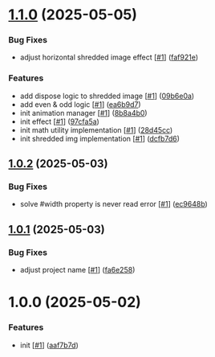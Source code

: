 # [1.1.0](https://github.com/d3p1/shredded-img-effect/compare/v1.0.2...v1.1.0) (2025-05-05)


### Bug Fixes

* adjust horizontal shredded image effect [[#1](https://github.com/d3p1/shredded-img-effect/issues/1)] ([faf921e](https://github.com/d3p1/shredded-img-effect/commit/faf921e2c1867c516dd5a17557983729567b86e1))


### Features

* add dispose logic to shredded image [[#1](https://github.com/d3p1/shredded-img-effect/issues/1)] ([09b6e0a](https://github.com/d3p1/shredded-img-effect/commit/09b6e0ac9257d008637ee7eed968a786f07257b5))
* add even & odd logic [[#1](https://github.com/d3p1/shredded-img-effect/issues/1)] ([ea6b9d7](https://github.com/d3p1/shredded-img-effect/commit/ea6b9d79c3818523bb992c84ffb2fcd475d5c461))
* init animation manager [[#1](https://github.com/d3p1/shredded-img-effect/issues/1)] ([8b8a4b0](https://github.com/d3p1/shredded-img-effect/commit/8b8a4b04be0d21ce5b70b6f10276d7fb89dc4726))
* init effect [[#1](https://github.com/d3p1/shredded-img-effect/issues/1)] ([97cfa5a](https://github.com/d3p1/shredded-img-effect/commit/97cfa5a02256026d9cfc426d5a844387d89ca49e))
* init math utility implementation [[#1](https://github.com/d3p1/shredded-img-effect/issues/1)] ([28d45cc](https://github.com/d3p1/shredded-img-effect/commit/28d45ccdb2646e520e2286f2178fee001b3f0e29))
* init shredded img implementation [[#1](https://github.com/d3p1/shredded-img-effect/issues/1)] ([dcfb7d6](https://github.com/d3p1/shredded-img-effect/commit/dcfb7d60f6b9135468165895f0a700a3e19a3e4f))

## [1.0.2](https://github.com/d3p1/shredded-img-effect/compare/v1.0.1...v1.0.2) (2025-05-03)


### Bug Fixes

* solve #width property is never read error [[#1](https://github.com/d3p1/shredded-img-effect/issues/1)] ([ec9648b](https://github.com/d3p1/shredded-img-effect/commit/ec9648ba9aea150e2aa60f68bf2eb19d9729aeac))

## [1.0.1](https://github.com/d3p1/shredded-img-effect/compare/v1.0.0...v1.0.1) (2025-05-03)


### Bug Fixes

* adjust project name [[#1](https://github.com/d3p1/shredded-img-effect/issues/1)] ([fa6e258](https://github.com/d3p1/shredded-img-effect/commit/fa6e258db9c07efddc407acf7a7b1a29f6899c7c))

# 1.0.0 (2025-05-02)


### Features

* init [[#1](https://github.com/d3p1/img-strip-effect/issues/1)] ([aaf7b7d](https://github.com/d3p1/img-strip-effect/commit/aaf7b7d4d9e6d73918d81179de0a03ca9286e685))
